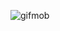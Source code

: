 
![gifmob](https://user-images.githubusercontent.com/27214518/60292671-55df1100-9926-11e9-84fb-082cbb2782d7.gif)
